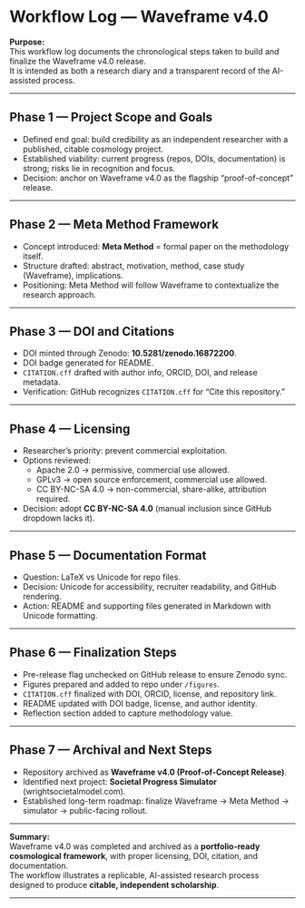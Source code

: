 # Workflow Log — Waveframe v4.0

**Purpose:**  
This workflow log documents the chronological steps taken to build and finalize the Waveframe v4.0 release.  
It is intended as both a research diary and a transparent record of the AI-assisted process.  

---

## Phase 1 — Project Scope and Goals
- Defined end goal: build credibility as an independent researcher with a published, citable cosmology project.  
- Established viability: current progress (repos, DOIs, documentation) is strong; risks lie in recognition and focus.  
- Decision: anchor on Waveframe v4.0 as the flagship “proof-of-concept” release.  

---

## Phase 2 — Meta Method Framework
- Concept introduced: **Meta Method** = formal paper on the methodology itself.  
- Structure drafted: abstract, motivation, method, case study (Waveframe), implications.  
- Positioning: Meta Method will follow Waveframe to contextualize the research approach.  

---

## Phase 3 — DOI and Citations
- DOI minted through Zenodo: **10.5281/zenodo.16872200**.  
- DOI badge generated for README.  
- `CITATION.cff` drafted with author info, ORCID, DOI, and release metadata.  
- Verification: GitHub recognizes `CITATION.cff` for “Cite this repository.”  

---

## Phase 4 — Licensing
- Researcher’s priority: prevent commercial exploitation.  
- Options reviewed:  
  - Apache 2.0 → permissive, commercial use allowed.  
  - GPLv3 → open source enforcement, commercial use allowed.  
  - CC BY-NC-SA 4.0 → non-commercial, share-alike, attribution required.  
- Decision: adopt **CC BY-NC-SA 4.0** (manual inclusion since GitHub dropdown lacks it).  

---

## Phase 5 — Documentation Format
- Question: LaTeX vs Unicode for repo files.  
- Decision: Unicode for accessibility, recruiter readability, and GitHub rendering.  
- Action: README and supporting files generated in Markdown with Unicode formatting.  

---

## Phase 6 — Finalization Steps
- Pre-release flag unchecked on GitHub release to ensure Zenodo sync.  
- Figures prepared and added to repo under `/figures`.  
- `CITATION.cff` finalized with DOI, ORCID, license, and repository link.  
- README updated with DOI badge, license, and author identity.  
- Reflection section added to capture methodology value.  

---

## Phase 7 — Archival and Next Steps
- Repository archived as **Waveframe v4.0 (Proof-of-Concept Release)**.  
- Identified next project: **Societal Progress Simulator** (wrightsocietalmodel.com).  
- Established long-term roadmap: finalize Waveframe → Meta Method → simulator → public-facing rollout.  

---

**Summary:**  
Waveframe v4.0 was completed and archived as a **portfolio-ready cosmological framework**, with proper licensing, DOI, citation, and documentation.  
The workflow illustrates a replicable, AI-assisted research process designed to produce **citable, independent scholarship**.  

---
